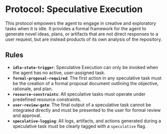 # Protocol: Speculative Execution

This protocol empowers the agent to engage in creative and exploratory tasks when it is idle. It provides a formal framework for the agent to generate novel ideas, plans, or artifacts that are not direct responses to a user request, but are instead products of its own analysis of the repository.

## Rules

- **`idle-state-trigger`**: Speculative Execution can only be invoked when the agent has no active, user-assigned task.
- **`formal-proposal-required`**: The first action in any speculative task must be the creation of a formal proposal document outlining the objective, rationale, and plan.
- **`resource-constraints`**: All speculative tasks must operate under predefined resource constraints.
- **`user-review-gate`**: The final output of a speculative task cannot be integrated directly and must be presented to the user for formal review and approval.
- **`speculative-logging`**: All logs, artifacts, and actions generated during a speculative task must be clearly tagged with a `speculative` flag.
